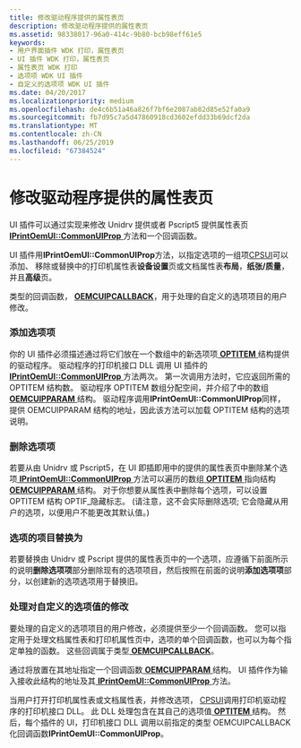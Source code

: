```yaml
---
title: 修改驱动程序提供的属性表页
description: 修改驱动程序提供的属性表页
ms.assetid: 98338017-96a0-414c-9b80-bcb98eff61e5
keywords:
- 用户界面插件 WDK 打印，属性表页
- UI 插件 WDK 打印，属性表页
- 属性表页 WDK 打印
- 选项项 WDK UI 插件
- 自定义的选项项 WDK UI 插件
ms.date: 04/20/2017
ms.localizationpriority: medium
ms.openlocfilehash: de4c6b51a46a826f7bf6e2087ab82d85e52fa0a9
ms.sourcegitcommit: fb7d95c7a5d47860918cd3602efdd33b69dcf2da
ms.translationtype: MT
ms.contentlocale: zh-CN
ms.lasthandoff: 06/25/2019
ms.locfileid: "67384524"
---
```

# <a name="modifying-a-driver-supplied-property-sheet-page"></a>修改驱动程序提供的属性表页





UI 插件可以通过实现来修改 Unidrv 提供或者 Pscript5 提供属性表页[ **IPrintOemUI::CommonUIProp** ](https://docs.microsoft.com/windows-hardware/drivers/ddi/content/prcomoem/nf-prcomoem-iprintoemui-commonuiprop)方法和一个回调函数。

UI 插件用**IPrintOemUI::CommonUIProp**方法，以指定选项的一组项[CPSUI](common-property-sheet-user-interface.md)可以添加、 移除或替换中的打印机属性表**设备设置**页或文档属性表**布局**，**纸张/质量**，并且**高级**页。

类型的回调函数， [ **OEMCUIPCALLBACK**](https://docs.microsoft.com/windows-hardware/drivers/ddi/content/printoem/nc-printoem-oemcuipcallback)，用于处理的自定义的选项项目的用户修改。

### <a href="" id="ddk-adding-option-items-gg"></a>添加选项项

你的 UI 插件必须描述通过将它们放在一个数组中的新选项项[ **OPTITEM** ](https://docs.microsoft.com/windows-hardware/drivers/ddi/content/compstui/ns-compstui-_optitem)结构提供的驱动程序。 驱动程序的打印机接口 DLL 调用 UI 插件的[ **IPrintOemUI::CommonUIProp** ](https://docs.microsoft.com/windows-hardware/drivers/ddi/content/prcomoem/nf-prcomoem-iprintoemui-commonuiprop)方法两次。 第一次调用方法时，它应返回所需的 OPTITEM 结构数。 驱动程序 OPTITEM 数组分配空间，并介绍了中的数组[ **OEMCUIPPARAM** ](https://docs.microsoft.com/windows-hardware/drivers/ddi/content/printoem/ns-printoem-_oemcuipparam)结构。 驱动程序调用**IPrintOemUI::CommonUIProp**同样，提供 OEMCUIPPARAM 结构的地址，因此该方法可以加载 OPTITEM 结构的选项说明。

### <a href="" id="ddk-removing-option-items-gg"></a>删除选项项

若要从由 Unidrv 或 Pscript5，在 UI 即插即用中的提供的属性表页中删除某个选项[ **IPrintOemUI::CommonUIProp** ](https://docs.microsoft.com/windows-hardware/drivers/ddi/content/prcomoem/nf-prcomoem-iprintoemui-commonuiprop)方法可以遍历的数组[ **OPTITEM** ](https://docs.microsoft.com/windows-hardware/drivers/ddi/content/compstui/ns-compstui-_optitem)指向结构[ **OEMCUIPPARAM** ](https://docs.microsoft.com/windows-hardware/drivers/ddi/content/printoem/ns-printoem-_oemcuipparam)结构。 对于你想要从属性表中删除每个选项，可以设置 OPTITEM 结构 OPTIF\_隐藏标志。 (请注意，这不会实际删除选项; 它会隐藏从用户的选项，以便用户不能更改其默认值。)

### <a href="" id="ddk-replacing-option-items-gg"></a>选项的项目替换为

若要替换由 Unidrv 或 Pscript 提供的属性表页中的一个选项，应遵循下前面所示的说明**删除选项项**部分删除现有的选项项目，然后按照在前面的说明**添加选项项**部分，以创建新的选项选项用于替换旧。

### <a href="" id="ddk-handling-modifications-to-customized-option-values-gg"></a>处理对自定义的选项值的修改

要处理的自定义的选项项目的用户修改，必须提供至少一个回调函数。 您可以指定用于处理文档属性表和打印机属性页中，选项的单个回调函数，也可以为每个指定单独的函数。 这些回调属于类型[ **OEMCUIPCALLBACK**](https://docs.microsoft.com/windows-hardware/drivers/ddi/content/printoem/nc-printoem-oemcuipcallback)。

通过将放置在其地址指定一个回调函数[ **OEMCUIPPARAM** ](https://docs.microsoft.com/windows-hardware/drivers/ddi/content/printoem/ns-printoem-_oemcuipparam)结构。 UI 插件作为输入接收此结构的地址及其[ **IPrintOemUI::CommonUIProp** ](https://docs.microsoft.com/windows-hardware/drivers/ddi/content/prcomoem/nf-prcomoem-iprintoemui-commonuiprop)方法。

当用户打开打印机属性表或文档属性表，并修改选项， [CPSUI](common-property-sheet-user-interface.md)调用打印机驱动程序的打印机接口 DLL。 此 DLL 处理包含在其自己的选项值[ **OPTITEM** ](https://docs.microsoft.com/windows-hardware/drivers/ddi/content/compstui/ns-compstui-_optitem)结构。 然后，每个插件的 UI，打印机接口 DLL 调用以前指定的类型 OEMCUIPCALLBACK 化回调函数**IPrintOemUI::CommonUIProp**。

 

 




